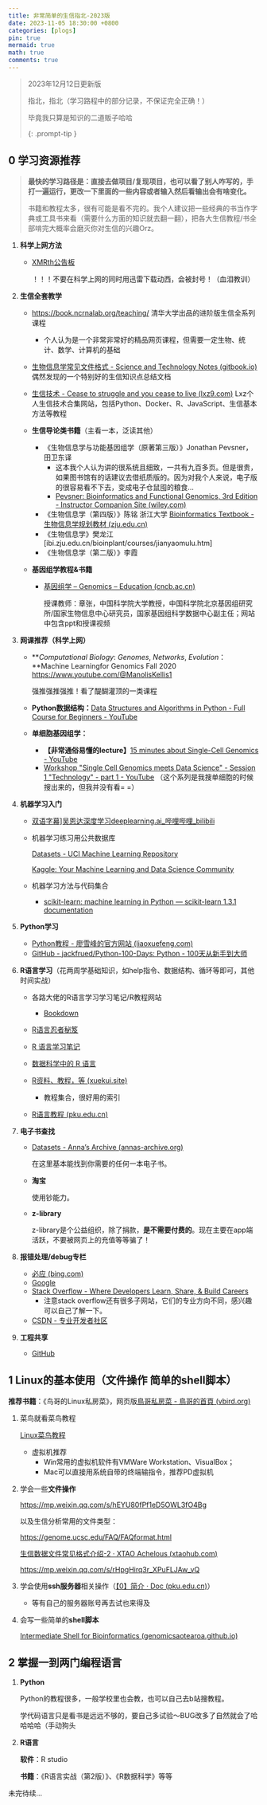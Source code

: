```yaml
---
title: 非常简单的生信指北-2023版
date: 2023-11-05 18:30:00 +0800
categories: [plogs]
pin: true
mermaid: true
math: true
comments: true
---
```


> 2023年12月12日更新版
>
> 指北，指北（学习路程中的部分记录，不保证完全正确！）
>
> 毕竟我只算是知识的二道贩子哈哈
>
> {: .prompt-tip }


## 0 学习资源推荐

> **最快的学习路径是：直接去做项目/复现项目，也可以看了别人咋写的，手打一遍运行，更改一下里面的一些内容或者输入然后看输出会有啥变化。**
>
> 书籍和教程太多，很有可能是看不完的。我个人建议把一些经典的书当作字典或工具书来看（需要什么方面的知识就去翻一翻），把各大生信教程/书全部啃完大概率会磨灭你对生信的兴趣Orz。

1. **科学上网方法**
   * [XMRth公告板](https://xmrth.net/)

     ！！！不要在科学上网的同时用迅雷下载动西，会被封号！（血泪教训）

2. **生信全套教学**

   * https://book.ncrnalab.org/teaching/ 清华大学出品的进阶版生信全系列课程
     * 个人认为是一个非常非常好的精品网页课程，但需要一定生物、统计、数学、计算机的基础
     
   * [生物信息学常见文件格式 - Science and Technology Notes (gitbook.io) ](https://liuyujie0136.gitbook.io/sci-tech-notes/bioinformatics/file-format)偶然发现的一个特别好的生信知识点总结文档

   * [生信技术 - Cease to struggle and you cease to live (lxz9.com)](https://lxz9.com/) Lxz个人生信技术合集网站，包括Python、Docker、R、JavaScript、生信基本方法等教程

   * **生信导论类书籍**（主看一本，泛读其他）

     * 《生物信息学与功能基因组学（原著第三版）》Jonathan Pevsner，田卫东译
       * 这本我个人认为讲的很系统且细致，一共有九百多页。但是很贵，如果图书馆有的话建议去借纸质版的。因为对我个人来说，电子版的很容易看不下去，变成电子仓鼠囤的粮食...
       * [Pevsner: Bioinformatics and Functional Genomics, 3rd Edition - Instructor Companion Site (wiley.com)](https://bcs.wiley.com/he-bcs/Books?action=index&bcsId=9870&itemId=1118581784)
     * 《生物信息学（第四版）》陈铭 浙江大学 [Bioinformatics Textbook - 生物信息学规划教材 (zju.edu.cn)](https://bis.zju.edu.cn/binfo/textbook/)
     * 《生物信息学》樊龙江 [ibi.zju.edu.cn/bioinplant/courses/jianyaomulu.htm]
     * 《生物信息学（第二版）》李霞

   * **基因组学教程&书籍**

     * [基因组学 – Genomics – Education (cncb.ac.cn)](https://ngdc.cncb.ac.cn/education/courses/genomics/)

       授课教师：章张，中国科学院大学教授，中国科学院北京基因组研究所/国家生物信息中心研究员，国家基因组科学数据中心副主任；网站中包含ppt和授课视频

3. **网课推荐（科学上网）**

   * ***Computational Biology*: *Genomes*, *Networks*, *Evolution*：**Machine Learningfor Genomics Fall 2020 https://www.youtube.com/@ManolisKellis1 

     强推强推强推！看了醍醐灌顶的一类课程

   * **Python数据结构：**[Data Structures and Algorithms in Python - Full Course for Beginners - YouTube](https://www.youtube.com/watch?v=pkYVOmU3MgA)

   * **单细胞基因组学：**
     
     * **【非常通俗易懂的lecture】**[15 minutes about Single-Cell Genomics - YouTube](https://www.youtube.com/watch?v=NqczY_nDqJE)
     * [Workshop "Single Cell Genomics meets Data Science" - Session 1 "Technology" - part 1 - YouTube](https://www.youtube.com/watch?v=NLHDo2mFY5s) （这个系列是我搜单细胞的时候搜出来的，但我并没有看= =）

4. **机器学习入门**

   * [双语字幕\]吴恩达深度学习deeplearning.ai_哔哩哔哩_bilibili](https://www.bilibili.com/video/BV1FT4y1E74V/?spm_id_from=333.337.search-card.all.click&vd_source=05088a78a7d0edfdd61bc4857110ce3d)

   * 机器学习练习用公共数据库

     [Datasets - UCI Machine Learning Repository](https://archive.ics.uci.edu/datasets)

     [Kaggle: Your Machine Learning and Data Science Community](https://www.kaggle.com/)

   * 机器学习方法与代码集合
     * [scikit-learn: machine learning in Python — scikit-learn 1.3.1 documentation](https://scikit-learn.org/stable/)

5. **Python学习**

   * [Python教程 - 廖雪峰的官方网站 (liaoxuefeng.com)](https://www.liaoxuefeng.com/wiki/1016959663602400)
   * [GitHub - jackfrued/Python-100-Days: Python - 100天从新手到大师](https://github.com/jackfrued/Python-100-Days)

6. **R语言学习**（花两周学基础知识，如help指令、数据结构、循环等即可，其他时间实战）

   * 各路大佬的R语言学习学习笔记/R教程网站
     
     * [Bookdown](https://bookdown.org/)

   * [R语言忍者秘笈](https://bookdown.org/yihui/r-ninja/)
     
   * [R 语言学习笔记](https://bookdown.org/xiangyun/notesdown/)
     
   * [数据科学中的 R 语言](https://bookdown.org/wangminjie/R4DS/)

   * [R资料、教程，等 (xuekui.site)](https://xuekui.site/source/rweb)

     * 教程集合，很好用的索引

   * [R语言教程 (pku.edu.cn)](https://www.math.pku.edu.cn/teachers/lidf/docs/Rbook/html/_Rbook/index.html)

7. **电子书查找**

   * [Datasets - Anna’s Archive (annas-archive.org)](https://annas-archive.org/datasets)

     在这里基本能找到你需要的任何一本电子书。
     
   * **淘宝**

     使用钞能力。
     
   * **z-library**

     z-library是个公益组织，除了捐款，**是不需要付费的**。现在主要在app端活跃，不要被网页上的充值等等骗了！

8. **报错处理/debug专栏**

   * [必应 (bing.com)](https://www.bing.com/)
   * [Google](https://www.google.com/)
   * [Stack Overflow - Where Developers Learn, Share, & Build Careers](https://stackoverflow.com/)
     * 注意stack overflow还有很多子网站，它们的专业方向不同，感兴趣可以自己了解一下。
   * [CSDN - 专业开发者社区](https://www.csdn.net/)

9. **工程共享**

   * [GitHub](https://github.com/)

## 1 Linux的基本使用（文件操作 简单的shell脚本）

**推荐书籍**：《鸟哥的Linux私房菜》，网页版[鳥哥私房菜 - 鳥哥的首頁 (vbird.org)](https://linux.vbird.org/)

1. 菜鸟就看菜鸟教程

   [Linux菜鸟教程](https://www.runoob.com/linux/linux-intro.html)

   * 虚拟机推荐
     * Win常用的虚拟机软件有VMWare Workstation、VisualBox；
     * Mac可以直接用系统自带的终端输指令，推荐PD虚拟机

2. 学会一些**文件操作** 

   https://mp.weixin.qq.com/s/hEYU80fPf1eD5OWL3fO4Bg 

   以及生信分析常用的文件类型：

   https://genome.ucsc.edu/FAQ/FAQformat.html

   [生信数据文件常见格式介绍-2 · XTAO Achelous (xtaohub.com)](https://www.xtaohub.com/BI-solutions/bam-file-format.html)

   https://mp.weixin.qq.com/s/rHpgHirq3r_XPuFLJAw_vQ

3. 学会使用**ssh服务器**相关操作（[【0】简介 · Doc (pku.edu.cn)](https://hpc.pku.edu.cn/_book/)）

   * 等有自己的服务器账号再去试也来得及

4. 会写一些简单的**shell脚本**

   [Intermediate Shell for Bioinformatics (genomicsaotearoa.github.io)](https://genomicsaotearoa.github.io/shell-for-bioinformatics/)

## 2 掌握一到两门编程语言

1. **Python**

   Python的教程很多，一般学校里也会教，也可以自己去b站搜教程。

   学代码语言只是看书是远远不够的，要自己多试验～BUG改多了自然就会了哈哈哈哈（手动狗头

2. **R语言**

   **软件**：R studio

   **书籍**：《R语言实战（第2版）》、《R数据科学》等等
   

未完待续...
